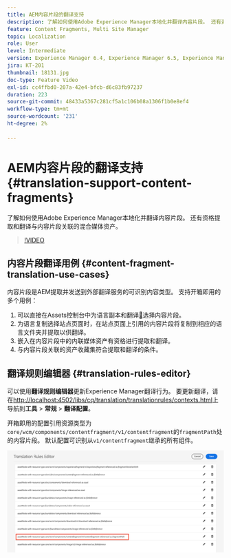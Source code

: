 ```yaml
---
title: AEM内容片段的翻译支持
description: 了解如何使用Adobe Experience Manager本地化并翻译内容片段。 还有资格提取和翻译与内容片段关联的混合媒体资产。
feature: Content Fragments, Multi Site Manager
topic: Localization
role: User
level: Intermediate
version: Experience Manager 6.4, Experience Manager 6.5, Experience Manager as a Cloud Service
jira: KT-201
thumbnail: 18131.jpg
doc-type: Feature Video
exl-id: cc4ffbd0-207a-42e4-bfcb-d6c83fb97237
duration: 223
source-git-commit: 48433a5367c281cf5a1c106b08a1306f1b0e8ef4
workflow-type: tm+mt
source-wordcount: '231'
ht-degree: 2%

---
```


# AEM内容片段的翻译支持 {#translation-support-content-fragments}

了解如何使用Adobe Experience Manager本地化并翻译内容片段。 还有资格提取和翻译与内容片段关联的混合媒体资产。

>[!VIDEO](https://video.tv.adobe.com/v/18131?quality=12&learn=on)

## 内容片段翻译用例 {#content-fragment-translation-use-cases}

内容片段是AEM提取并发送到外部翻译服务的可识别内容类型。 支持开箱即用的多个用例：

1. 可以直接在Assets控制台中为语言副本和翻译[&#128279;](https://experienceleague.adobe.com/docs/experience-manager-cloud-service/content/assets/admin/translate-assets.html)选择内容片段。
2. 为语言复制选择站点页面时，在站点页面上引用的内容片段将复制到相应的语言文件夹并提取以供翻译。
3. 嵌入在内容片段中的内联媒体资产有资格进行提取和翻译。
4. 与内容片段关联的资产收藏集符合提取和翻译的条件。

## 翻译规则编辑器 {#translation-rules-editor}

可以使用&#x200B;**翻译规则编辑器**&#x200B;更新Experience Manager翻译行为。 要更新翻译，请在[http://localhost:4502/libs/cq/translation/translationrules/contexts.html](http://localhost:4502/libs/cq/translation/translationrules/contexts.html)上导航到&#x200B;**工具** > **常规** > **翻译配置**。

开箱即用的配置引用资源类型为`core/wcm/components/contentfragment/v1/contentfragment`的`fragmentPath`处的内容片段。 默认配置可识别从`v1/contentfragment`继承的所有组件。

![翻译规则编辑器](assets/translation-configuration.png)
